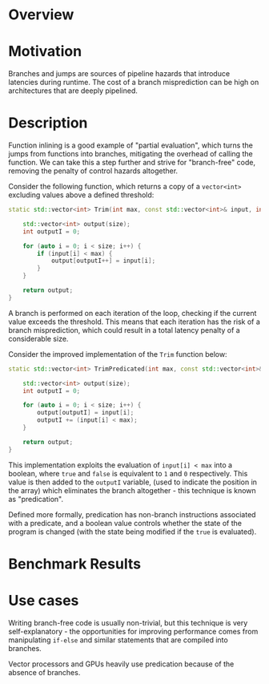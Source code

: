 # Overview



# Motivation

Branches and jumps are sources of pipeline hazards that introduce latencies during runtime. The cost of a branch misprediction can be high on architectures that are deeply pipelined.

# Description

Function inlining is a good example of "partial evaluation", which turns the jumps from functions into branches, mitigating the overhead of calling the function. We can take this a step further and strive for "branch-free" code, removing the penalty of control hazards altogether. 

Consider the following function, which returns a copy of a `vector<int>` excluding values above a defined threshold:

```c++
static std::vector<int> Trim(int max, const std::vector<int>& input, int size) {

    std::vector<int> output(size);
    int outputI = 0;

    for (auto i = 0; i < size; i++) {
        if (input[i] < max) {
            output[outputI++] = input[i];
        }
    }

    return output;
}
```

A branch is performed on each iteration of the loop, checking if the current value exceeds the threshold. This means that each iteration has the risk of a branch misprediction, which could result in a total latency penalty of a considerable size.

Consider the improved implementation of the `Trim` function below:

```c++
static std::vector<int> TrimPredicated(int max, const std::vector<int>& input, int size) {

    std::vector<int> output(size);
    int outputI = 0;

    for (auto i = 0; i < size; i++) {
        output[outputI] = input[i];
        outputI += (input[i] < max);
    }

    return output;
}
```

This implementation exploits the evaluation of `input[i] < max` into a boolean, where `true` and `false` is equivalent to `1` and `0` respectively. This value is then added to the `outputI` variable, (used to indicate the position in the array) which eliminates the branch altogether - this technique is known as "predication".

Defined more formally, predication has non-branch instructions associated with a predicate, and a boolean value controls whether the state of the program is changed (with the state being modified if the `true` is evaluated).

# Benchmark Results

# Use cases

Writing branch-free code is usually non-trivial, but this technique is very self-explanatory - the opportunities for improving performance comes from manipulating `if-else` and similar statements that are compiled into branches.

Vector processors and GPUs heavily use predication because of the absence of branches.